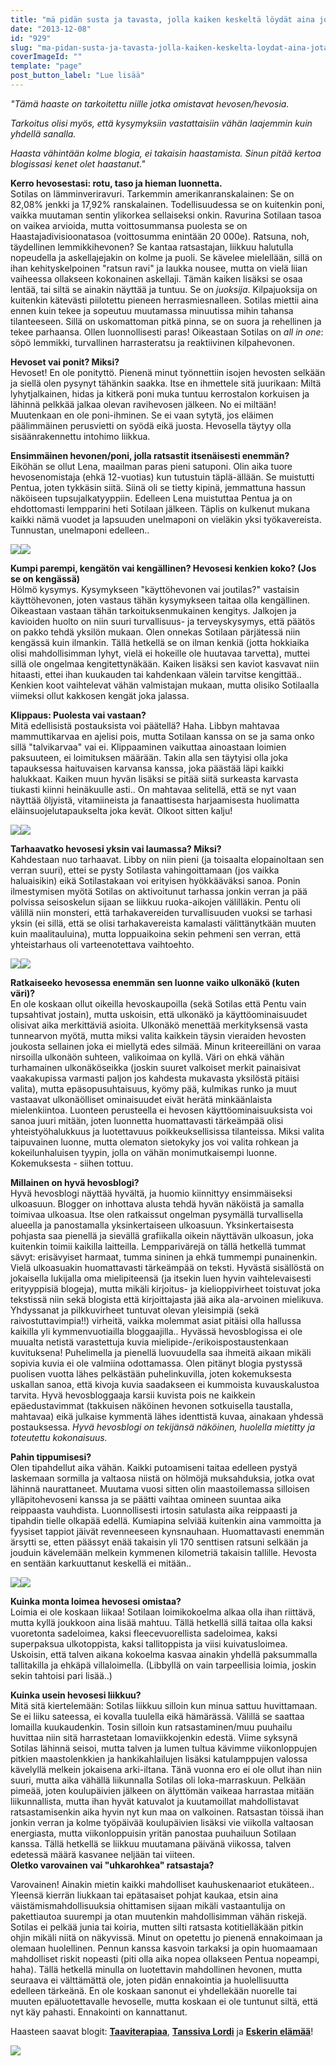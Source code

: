 ```yaml
---
title: "mä pidän susta ja tavasta, jolla kaiken keskeltä löydät aina jotain mille hymyillä."
date: "2013-12-08"
id: "929"
slug: "ma-pidan-susta-ja-tavasta-jolla-kaiken-keskelta-loydat-aina-jotain-mille-hymyilla"
coverImageId: ""
template: "page"
post_button_label: "Lue lisää"
---
```


_"Tämä haaste on tarkoitettu niille jotka omistavat hevosen/hevosia._

_Tarkoitus olisi myös, että kysymyksiin vastattaisiin vähän laajemmin kuin yhdellä sanalla._

_Haasta vähintään kolme blogia, ei takaisin haastamista. Sinun pitää kertoa blogissasi kenet olet haastanut."_

  

**Kerro hevosestasi: rotu, taso ja hieman luonnetta.**  
Sotilas on lämminveriravuri. Tarkemmin amerikanranskalainen: Se on 82,08% jenkki ja 17,92% ranskalainen. Todellisuudessa se on kuitenkin poni, vaikka muutaman sentin ylikorkea sellaiseksi onkin. Ravurina Sotilaan tasoa on vaikea arvioida, mutta voittosummansa puolesta se on Haastajadivisioonatasoa (voittosumma enintään 20 000e). Ratsuna, noh, täydellinen lemmikkihevonen? Se kantaa ratsastajan, liikkuu halutulla nopeudella ja askellajejakin on kolme ja puoli. Se kävelee mielellään, sillä on ihan kehityskelpoinen "ratsun ravi" ja laukka nousee, mutta on vielä liian vaiheessa ollakseen kokonainen askellaji. Tämän kaiken lisäksi se osaa lentää, tai siltä se ainakin näyttää ja tuntuu. Se on _juoksija_. Kilpajuoksija on kuitenkin kätevästi piilotettu pieneen herrasmiesnalleen. Sotilas miettii aina ennen kuin tekee ja sopeutuu muutamassa minuutissa mihin tahansa tilanteeseen. Sillä on uskomattoman pitkä pinna, se on suora ja rehellinen ja tekee parhaansa. Ollen luonnollisesti paras! Oikeastaan Sotilas on _all in one_: söpö lemmikki, turvallinen harrasteratsu ja reaktiivinen kilpahevonen.  
  
**Hevoset vai ponit? Miksi?**  
Hevoset! En ole ponityttö. Pienenä minut työnnettiin isojen hevosten selkään ja siellä olen pysynyt tähänkin saakka. Itse en ihmettele sitä juurikaan: Miltä lyhytjalkainen, hidas ja kitkerä poni muka tuntuu kerrostalon korkuisen ja lähinnä pelkkää jalkaa olevan ravihevosen jälkeen. No ei miltään! Muutenkaan en ole poni-ihminen. Se ei vaan sytytä, jos eläimen päälimmäinen perusvietti on syödä eikä juosta. Hevosella täytyy olla sisäänrakennettu intohimo liikkua.  
  
**Ensimmäinen hevonen/poni, jolla ratsastit itsenäisesti enemmän?**  
Eiköhän se ollut Lena, maailman paras pieni satuponi. Olin aika tuore hevosenomistaja (ehkä 12-vuotias) kun tutustuin täplä-ällään. Se muistutti Pentua, joten tykkäsin siitä. Siinä oli se tietty kipinä, jemmattuna hassun näköiseen tupsujalkatyyppiin. Edelleen Lena muistuttaa Pentua ja on ehdottomasti lempparini heti Sotilaan jälkeen. Täplis on kulkenut mukana kaikki nämä vuodet ja lapsuuden unelmaponi on vieläkin yksi työkavereista. Tunnustan, unelmaponi edelleen..  
  

[![](images/IMG_2302.png)](http://2.bp.blogspot.com/-S-vAb5zwV48/UqSixB2xIQI/AAAAAAAAHi8/sI2AbUTH6GA/s1600/IMG_2302.png)[![](images/IMG_2997_.png)](http://2.bp.blogspot.com/-yMtSejsIrJQ/UqSisPA8KOI/AAAAAAAAHi0/kXKihsR7eV0/s1600/IMG_2997_.png)

  
**Kumpi parempi, kengätön vai kengällinen? Hevosesi kenkien koko? (Jos se on kengässä)**  
Hölmö kysymys. Kysymykseen "käyttöhevonen vai joutilas?" vastaisin käyttöhevonen, joten vastaus tähän kysymykseen taitaa olla kengällinen. Oikeastaan vastaan tähän tarkoituksenmukainen kengitys. Jalkojen ja kavioiden huolto on niin suuri turvallisuus- ja terveyskysymys, että päätös on pakko tehdä yksilön mukaan. Olen onnekas Sotilaan pärjätessä niin kengässä kuin ilmankin. Tällä hetkellä se on ilman kenkiä (jotta hokkiaika olisi mahdollisimman lyhyt, vielä ei hokeille ole huutavaa tarvetta), muttei sillä ole ongelmaa kengitettynäkään. Kaiken lisäksi sen kaviot kasvavat niin hitaasti, ettei ihan kuukauden tai kahdenkaan välein tarvitse kengittää.. Kenkien koot vaihtelevat vähän valmistajan mukaan, mutta olisiko Sotilaalla viimeksi ollut kakkosen kengät joka jalassa.  
  
**Klippaus: Puolesta vai vastaan?**  
Mitä edellisistä postauksista voi päätellä? Haha. Libbyn mahtavaa mammuttikarvaa en ajelisi pois, mutta Sotilaan kanssa on se ja sama onko sillä "talvikarvaa" vai ei. Klippaaminen vaikuttaa ainoastaan loimien paksuuteen, ei loimituksen määrään. Takin alla sen täytyisi olla joka tapauksessa haituvaisen karvansa kanssa, joka päästää läpi kaikki halukkaat. Kaiken muun hyvän lisäksi se pitää siitä surkeasta karvasta tiukasti kiinni heinäkuulle asti.. On mahtavaa selitellä, että se nyt vaan näyttää öljyistä, vitamiineista ja fanaattisesta harjaamisesta huolimatta eläinsuojelutapaukselta joka kevät. Olkoot sitten kalju!  
  
  

[![](images/uijuijui.png)](http://3.bp.blogspot.com/-BjFR-t65ntU/UqSkYhbaxXI/AAAAAAAAHjY/VkrK79ao944/s1600/uijuijui.png)[![](images/2705_3.JPG)](http://4.bp.blogspot.com/-lQ4XXWApCwc/UqSkYNyK0-I/AAAAAAAAHjU/zb_UvalUWUM/s1600/2705_3.JPG)

  
**Tarhaavatko hevosesi yksin vai laumassa? Miksi?**  
Kahdestaan nuo tarhaavat. Libby on niin pieni (ja toisaalta elopainoltaan sen verran suuri), ettei se pysty Sotilasta vahingoittamaan (jos vaikka haluaisikin) eikä Sotilastakaan voi erityisen hyökkääväksi sanoa. Ponin ilmestymisen myötä Sotilas on aktivoitunut tarhassa jonkin verran ja pää polvissa seisoskelun sijaan se liikkuu ruoka-aikojen välilläkin. Pentu oli välillä niin monsteri, että tarhakavereiden turvallisuuden vuoksi se tarhasi yksin (ei sillä, että se olisi tarhakavereista kamalasti välittänytkään muuten kuin maalitauluina), mutta loppuaikoina sekin pehmeni sen verran, että yhteistarhaus oli varteenotettava vaihtoehto.  
  

[![](images/IMG_1676.png)](http://2.bp.blogspot.com/-Q9gkwKkU9a8/UqSjuyLn7JI/AAAAAAAAHjE/H4Yv4hDN45s/s1600/IMG_1676.png)[![](images/IMG_1652.png)](http://2.bp.blogspot.com/-rBTYw5DDXQk/UqSjvXXDd9I/AAAAAAAAHjI/Pk3VCwPqZzc/s1600/IMG_1652.png)

  
**Ratkaiseeko hevosessa enemmän sen luonne vaiko ulkonäkö (kuten väri)?**  
En ole koskaan ollut oikeilla hevoskaupoilla (sekä Sotilas että Pentu vain tupsahtivat jostain), mutta uskoisin, että ulkonäkö ja käyttöominaisuudet olisivat aika merkittäviä asioita. Ulkonäkö menettää merkityksensä vasta tunnearvon myötä, mutta miksi valita kaikkein täysin vieraiden hevosten joukosta sellainen joka ei miellytä edes silmää. Minun kriteereilläni on varaa nirsoilla ulkonäön suhteen, valikoimaa on kyllä. Väri on ehkä vähän turhamainen ulkonäköseikka (joskin suuret valkoiset merkit painaisivat vaakakupissa varmasti paljon jos kahdesta mukavasta yksilöstä pitäisi valita), mutta epäsopusuhtaisuus, kyömy pää, kulmikas runko ja muut vastaavat ulkonäölliset ominaisuudet eivät herätä minkäänlaista mielenkiintoa. Luonteen perusteella ei hevosen käyttöominaisuuksista voi sanoa juuri mitään, joten luonnetta huomattavasti tärkeämpää olisi yhteistyöhalukkuus ja luotettavuus poikkeuksellisissa tilanteissa. Miksi valita taipuvainen luonne, mutta olematon sietokyky jos voi valita rohkean ja kokeilunhaluisen tyypin, jolla on vähän monimutkaisempi luonne. Kokemuksesta - siihen tottuu.  
  
**Millainen on hyvä hevosblogi?**  
Hyvä hevosblogi näyttää hyvältä, ja huomio kiinnittyy ensimmäiseksi ulkoasuun. Blogger on inhottava alusta tehdä hyvän näköistä ja samalla toimivaa ulkoasua. Itse olen ratkaissut ongelman pysymällä turvallisella alueella ja panostamalla yksinkertaiseen ulkoasuun. Yksinkertaisesta pohjasta saa pienellä ja sievällä grafiikalla oikein näyttävän ulkoasun, joka kuitenkin toimii kaikilla laitteilla. Lempparivärejä on tällä hetkellä tummat sävyt: erisävyiset harmaat, tumma sininen ja ehkä tummempi punainenkin. Vielä ulkoasuakin huomattavasti tärkeämpää on teksti. Hyvästä sisällöstä on jokaisella lukijalla oma mielipiteensä (ja itsekin luen hyvin vaihtelevaisesti erityyppisiä blogeja), mutta mikäli kirjoitus- ja kielioppivirheet toistuvat joka tekstissä niin sekä blogista että kirjoittajasta jää aika ala-arvoinen mielikuva. Yhdyssanat ja pilkkuvirheet tuntuvat olevan yleisimpiä (sekä raivostuttavimpia!!) virheitä, vaikka molemmat asiat pitäisi olla hallussa kaikilla yli kymmenvuotiailla bloggaajilla.. Hyvässä hevosblogissa ei ole muualta netistä varastettuja kuvia mielipide-/erikoispostaustenkaan kuvituksena! Puhelimella ja pienellä luovuudella saa ihmeitä aikaan mikäli sopivia kuvia ei ole valmiina odottamassa. Olen pitänyt blogia pystyssä puolisen vuotta lähes pelkästään puhelinkuvilla, joten kokemuksesta uskallan sanoa, että kivoja kuvia saadakseen ei kummoista kuvauskalustoa tarvita. Hyvä hevosbloggaaja karsii kuvista pois ne kaikkein epäedustavimmat (takkuisen näköinen hevonen sotkuisella taustalla, mahtavaa) eikä julkaise kymmentä lähes identtistä kuvaa, ainakaan yhdessä postauksessa. _Hyvä hevosblogi on tekijänsä näköinen, huolella mietitty ja toteutettu kokonaisuus._  
  
**Pahin tippumisesi?**  
Olen tipahdellut aika vähän. Kaikki putoamiseni taitaa edelleen pystyä laskemaan sormilla ja valtaosa niistä on hölmöjä muksahduksia, jotka ovat lähinnä naurattaneet. Muutama vuosi sitten olin maastoilemassa silloisen ylläpitohevoseni kanssa ja se päätti vaihtaa omineen suuntaa aika reippaasta vauhdista. Luonnollisesti irtosin satulasta aika reippaasti ja tipahdin tielle olkapää edellä. Kumiapina selviää kuitenkin aina vammoitta ja fyysiset tappiot jäivät revenneeseen kynsnauhaan. Huomattavasti enemmän ärsytti se, etten päässyt enää takaisin yli 170 senttisen ratsuni selkään ja jouduin kävelemään melkein kymmenen kilometriä takaisin tallille. Hevosta en sentään karkuuttanut keskellä ei mitään..  
  
  

[![](images/Dedicated+Kemp+(2).png)](http://2.bp.blogspot.com/-j9B_AVCXWME/UqSAOn6Hi9I/AAAAAAAAHiM/fMdgWlFgp-o/s1600/Dedicated+Kemp+(2).png)[![](images/050311+(7).png)](http://4.bp.blogspot.com/-lSsrNX-quls/UqSAOnvSX4I/AAAAAAAAHiI/ZP3XCyIErII/s1600/050311+(7).png)

  
**Kuinka monta loimea hevosesi omistaa?**  
Loimia ei ole koskaan liikaa! Sotilaan loimikokoelma alkaa olla ihan riittävä, mutta kyllä joukkoon aina lisää mahtuu. Tällä hetkellä sillä taitaa olla kaksi vuoretonta sadeloimea, kaksi fleecevuorellista sadeloimea, kaksi superpaksua ulkotoppista, kaksi tallitoppista ja viisi kuivatusloimea. Uskoisin, että talven aikana kokoelma kasvaa ainakin yhdellä paksummalla tallitakilla ja ehkäpä villaloimella. (Libbyllä on vain tarpeellisia loimia, joskin sekin tahtoisi pari lisää..)  
  
**Kuinka usein hevosesi liikkuu?**  
Mitä sitä kiertelemään: Sotilas liikkuu silloin kun minua sattuu huvittamaan. Se ei liiku sateessa, ei kovalla tuulella eikä hämärässä. Välillä se saattaa lomailla kuukaudenkin. Tosin silloin kun ratsastaminen/muu puuhailu huvittaa niin sitä harrastetaan lomaviikkojenkin edestä. Viime syksynä Sotilas lähinnä seisoi, mutta talven ja lumen tultua kävimme viikonloppujen pitkien maastolenkkien ja hankikahlailujen lisäksi katulamppujen valossa kävelyllä melkein jokaisena arki-iltana. Tänä vuonna ero ei ole ollut ihan niin suuri, mutta aika vähällä liikunnalla Sotilas oli loka-marraskuun. Pelkään pimeää, joten koulupäivien jälkeen on älyttömän vaikeaa harrastaa mitään liikunnallista, mutta ihan hyvät katuvalot ja kuutamoillat mahdollistavat ratsastamisenkin aika hyvin nyt kun maa on valkoinen. Ratsastan töissä ihan jonkin verran ja kolme työpäivää koulupäivien lisäksi vie viikolla valtaosan energiasta, mutta viikonloppuisin yritän panostaa puuhailuun Sotilaan kanssa. Tällä hetkellä se liikkuu muutamana päivänä viikossa, talven edetessä määrä kasvanee neljään tai viiteen.  
**Oletko varovainen vai "uhkarohkea" ratsastaja?**

Varovainen! Ainakin mietin kaikki mahdolliset kauhuskenaariot etukäteen.. Yleensä kierrän liukkaan tai epätasaiset pohjat kaukaa, etsin aina väistämismahdollisuuksia ohittamisen sijaan mikäli vastaantulija on pakettiautoa suurempi ja otan muutenkin mahdollisimman vähän riskejä. Sotilas ei pelkää junia tai koiria, mutten silti ratsasta kotitielläkään pitkin ohjin mikäli niitä on näkyvissä. Minut on opetettu jo pienenä ennakoimaan ja olemaan huolellinen. Pennun kanssa kasvoin tarkaksi ja opin huomaamaan mahdolliset riskit nopeasti (piti olla aika nopea ollakseen Pentua nopeampi, haha). Tällä hetkellä minulla on luotettavin mahdollinen hevonen, mutta seuraava ei välttämättä ole, joten pidän ennakointia ja huolellisuutta edelleen tärkeänä. En ole koskaan sanonut ei yhdellekään nuorelle tai muuten epäluotettavalle hevoselle, mutta koskaan ei ole tuntunut siltä, että nyt käy pahasti. Ennakointi on kannattanut.

  

Haasteen saavat blogit: [**Taaviterapiaa**](http://taaviterapiaa.blogspot.fi/), [**Tanssiva Lordi**](http://tanssivalordi.blogspot.fi/) ja [**Eskerin elämää**](http://eskerinelamaa.blogspot.fi/)!

  

[![](images/ak_uusi.png)](http://4.bp.blogspot.com/-FfBGfoPfatk/UqS4i_Z0rYI/AAAAAAAAHjs/GrBV8K_q48g/s1600/ak_uusi.png)
